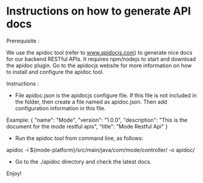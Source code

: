 # Instructions on how to generate API docs

Prerequisite :

We use the apidoc tool (refer to www.apidocjs.com) to generate nice docs for our backend RESTful APIs. It requires npm/nodejs to start and download the apidoc plugin. Go to the apidocjs website for more information on how to install and configure the apidoc tool.

Instructions :

* File apidoc.json is the apidocjs configure file. If this file is not included in the folder, then create a file named as apidoc.json.
Then add configuration information in this file.

Example:
{
  "name": "Mode",
  "version": "1.0.0",
  "description": "This is the document for the mode restful apis",
  "title": "Mode Restful Api"
}

* Run the apidoc tool from command line, as follows:

apidoc -i ${mode-platform}/src/main/java/com/mode/controller/ -o apidoc/

* Go to the ./apidoc directory and check the latest docs. 

Enjoy!
